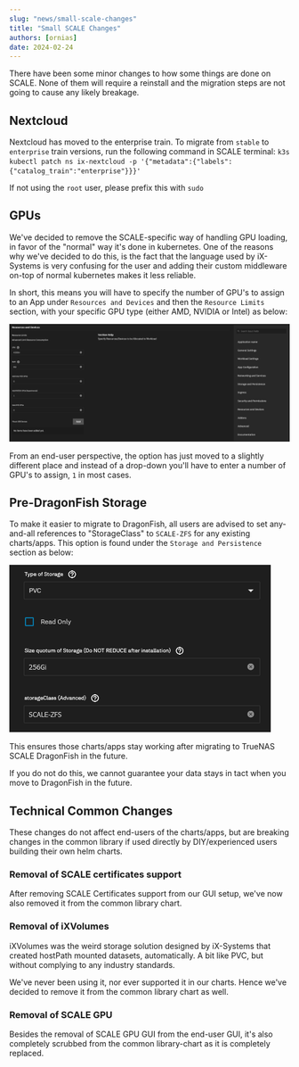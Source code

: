```yaml
---
slug: "news/small-scale-changes"
title: "Small SCALE Changes"
authors: [ornias]
date: 2024-02-24
---
```


There have been some minor changes to how some things are done on SCALE.
None of them will require a reinstall and the migration steps are not going to cause any likely breakage.

## Nextcloud

Nextcloud has moved to the enterprise train.
To migrate from `stable` to `enterprise` train versions, run the following command in SCALE terminal:
`k3s kubectl patch ns ix-nextcloud -p '{"metadata":{"labels":{"catalog_train":"enterprise"}}}'`

If not using the `root` user, please prefix this with `sudo`

## GPUs

We've decided to remove the SCALE-specific way of handling GPU loading, in favor of the "normal" way it's done in kubernetes.
One of the reasons why we've decided to do this, is the fact that the language used by iX-Systems is very confusing for the user and adding their custom middleware on-top of normal kubernetes makes it less reliable.

In short, this means you will have to specify the number of GPU's to assign to an App under `Resources and Devices` and then the `Resource Limits` section, with your specific GPU type (either AMD, NVIDIA or Intel) as below:

![GPU](./img/image.png)

From an end-user perspective, the option has just moved to a slightly different place and instead of a drop-down you'll have to enter a number of GPU's to assign, `1` in most cases.

## Pre-DragonFish Storage

To make it easier to migrate to DragonFish, all users are advised to set any-and-all references to "StorageClass" to `SCALE-ZFS` for any existing charts/apps. This option is found under the `Storage and Persistence` section as below:

![SCALE-ZFS](./img/image2.png)

This ensures those charts/apps stay working after migrating to TrueNAS SCALE DragonFish in the future.

If you do not do this, we cannot guarantee your data stays in tact when you move to DragonFish in the future.

## Technical Common Changes

These changes do not affect end-users of the charts/apps, but are breaking changes in the common library if used directly by DIY/experienced users building their own helm charts.

### Removal of SCALE certificates support

After removing SCALE Certificates support from our GUI setup, we've now also removed it from the common library chart.

### Removal of iXVolumes

iXVolumes was the weird storage solution designed by iX-Systems that created hostPath mounted datasets, automatically.
A bit like PVC, but without complying to any industry standards.

We've never been using it, nor ever supported it in our charts.
Hence we've decided to remove it from the common library chart as well.

### Removal of SCALE GPU

Besides the removal of SCALE GPU GUI from the end-user GUI, it's also completely scrubbed from the common library-chart as it is completely replaced.
